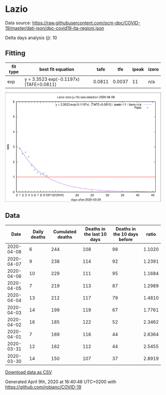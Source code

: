 # Lazio

Data source: https://raw.githubusercontent.com/pcm-dpc/COVID-19/master/dati-json/dpc-covid19-ita-regioni.json

Delta days analysis (j): 10

## Fitting 
|fit type|best fit equation|tafe|tfe|ipeak|izero|
|-------|-----|--------|------|---|---|
|exp|y = 3.3523 exp(-0.1197x)  [TAFE=0.0811]|0.0811|0.0037|11|n/a|

![Plot](COVID-19_lazio_j10_2020-04-08.png)

## Data
|Date|Daily deaths|Cumulated deaths|Deaths in the last 10 days|Deaths in the 10 days before|ratio|
|----|----------|-----------|-------|--------------------|-----|
|2020-04-08|6|244|108|98|1.1020|
|2020-04-07|9|238|114|92|1.2391|
|2020-04-06|10|229|111|95|1.1684|
|2020-04-05|7|219|113|87|1.2989|
|2020-04-04|13|212|117|79|1.4810|
|2020-04-03|14|199|119|67|1.7761|
|2020-04-02|16|185|122|52|2.3462|
|2020-04-01|7|169|116|44|2.6364|
|2020-03-31|12|162|112|44|2.5455|
|2020-03-30|14|150|107|37|2.8919|

[Download data as CSV](COVID-19_lazio_j10_2020-04-08.csv)

Generated April 9th, 2020 at 16:40:48 UTC+0200 with https://github.com/robianc/COVID-19
